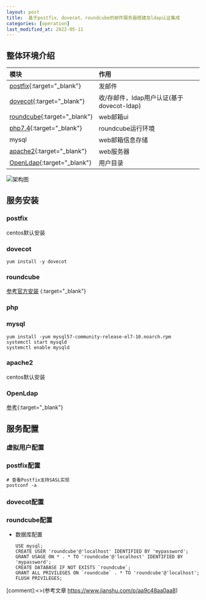```yaml
---
layout: post
title:  基于postfix、dovecot、roundcube的邮件服务器搭建及ldap认证集成
categories: [operation]
last_modified_at: 2022-05-11
---
```


## 整体环境介绍

|模块|作用|
|:---|:---|
|[postfix](http://www.postfix.org/){:target="_blank"}|发邮件|
|[dovecot](https://www.dovecot.org/){:target="_blank"}|收/存邮件，ldap用户认证(基于dovecot-ldap)|
|[roundcube](https://roundcube.net/){:target="_blank"}|web邮箱ui|
|[php7.4](https://www.php.net/){:target="_blank"}|roundcube运行环境|
|mysql|web邮箱信息存储|
|[apache2](https://httpd.apache.org/){:target="_blank"}|web服务器|
|[OpenLdap](https://www.openldap.org/){:target="_blank"}|用户目录|

![架构图](https://cdn.jsdelivr.net/gh/PasseRR/passerr.github.io/assets/2022/05-11/architecture.png)

## 服务安装
### postfix
centos默认安装

### dovecot

```shell
yum install -y dovecot
```

### roundcube
[参考官方安装](https://github.com/roundcube/roundcubemail/wiki/Installation) {:target="_blank"}

### php

### mysql

```shell
yum install -yum mysql57-community-release-el7-10.noarch.rpm
systemctl start mysqld
systemctl enable mysqld
```

### apache2
centos默认安装

### OpenLdap
[参考](../s1/2022-03-09-centos-install-openldap.md){:target="_blank"}

## 服务配置

### 虚拟用户配置

### postfix配置
```shell
# 查看Postfix支持SASL实现
postconf -a
```

### dovecot配置

### roundcube配置
- 数据库配置
  ```mysql
  USE mysql;
  CREATE USER 'roundcube'@'localhost' IDENTIFIED BY 'mypassword';
  GRANT USAGE ON * . * TO 'roundcube'@'localhost' IDENTIFIED BY 'mypassword';
  CREATE DATABASE IF NOT EXISTS `roundcube`;
  GRANT ALL PRIVILEGES ON `roundcube` . * TO 'roundcube'@'localhost';
  FLUSH PRIVILEGES;
  ```

[comment]:<>(参考文章 https://www.jianshu.com/p/aa9c48aa0aa8)
